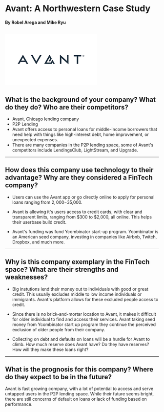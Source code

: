 # Avant: A Northwestern Case Study

#### By Robel Arega and Mike Ryu

## ![Avant, A P2P Lending company](download.png)

## What is the background of your company? What do they do? Who are their competitors?

- Avant, Chicago lending company
- P2P Lending
- Avant offers access to personal loans for middle-income borrowers that need help with things like high-interest debt, home improvement, or unexpected expenses.
- There are many companies in the P2P lending space, some of Avant's competitors include LendingsClub, LightStream, and Upgrade.

---

## How does this company use technology to their advantage? Why are they considered a FinTech company?

- Users can use the Avant app or go directly online to apply for personal loans ranging from $2,000-$35,000.
- Avant is allowing it's users access to credit cards, with clear and transparent limits, ranging from $300 to $2,000, all online. This helps their userbase build credit.

- Avant's funding was fund Ycombinator start-up program. Ycombinator is an American seed company, investing in companies like Airbnb, Twitch, Dropbox, and much more.

---

## Why is this company exemplary in the FinTech space? What are their strengths and weaknesses?

- Big instutions lend their money out to individuals with good or great credit. This usually excludes middle to low income individuals or immigrants. Avant's platform allows for these excluded people access to credit.

- Since there is no brick-and-mortar location to Avant, it makes it difficult for older individual to find and access their services. Avant taking seed money from Ycombinator start up program they continue the perceived exclusion of older people from their company.

- Collecting on debt and defaults on loans will be a hurdle for Avant to climb. How much reserve does Avant have? Do they have reserves? How will they make these loans right?

---

## What is the prognosis for this company? Where do they expect to be in the future?

Avant is fast growing company, with a lot of potential to access and serve untapped users in the P2P lending space. While their future seems bright, there are still concerns of default on loans or lack of funding based on performance.
